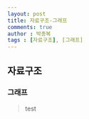 ```yaml
---
layout: post
title: 자료구조-그래프
comments: true
author : 박종복
tags : [자료구조], [그래프]
---
```


## 자료구조

### 그래프
> test
